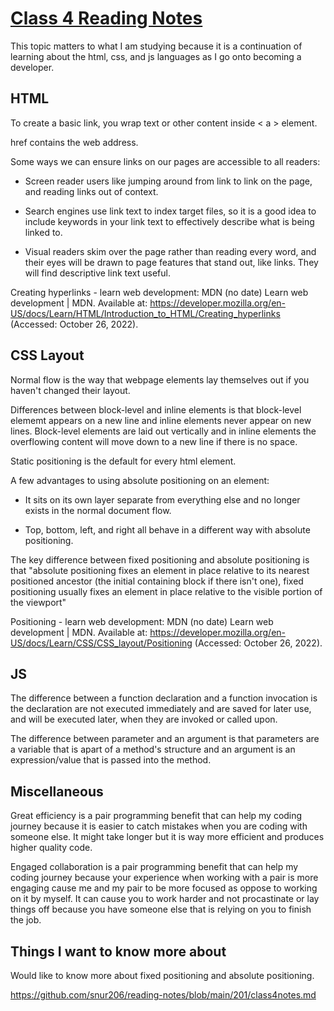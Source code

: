 # [Class 4 Reading Notes](https://github.com/snur206/reading-notes/blob/main/201/class4notes.md)

This topic matters to what I am studying because it is a continuation of learning about the html, css, and js languages as I go onto becoming a developer.

## HTML

To create a basic link, you wrap text or other content inside < a > element.

href contains the web address.

Some ways we can ensure links on our pages are accessible to all readers:

- Screen reader users like jumping around from link to link on the page, and reading links out of context.

- Search engines use link text to index target files, so it is a good idea to include keywords in your link text to effectively describe what is being linked to.

- Visual readers skim over the page rather than reading every word, and their eyes will be drawn to page features that stand out, like links. They will find descriptive link text useful.

Creating hyperlinks - learn web development: MDN (no date) Learn web development | MDN. Available at: https://developer.mozilla.org/en-US/docs/Learn/HTML/Introduction_to_HTML/Creating_hyperlinks (Accessed: October 26, 2022). 

## CSS Layout

Normal flow is the way that webpage elements lay themselves out if you haven't changed their layout.

Differences between block-level and inline elements is that block-level elememt appears on a new line and inline elements never appear on new lines. Block-level elements are laid out vertically and in inline elements the overflowing content will move down to a new line if there is no space. 

Static positioning is the default for every html element.

A few advantages to using absolute positioning on an element:

- It sits on its own layer separate from everything else and no longer exists in the normal document flow.

-  Top, bottom, left, and right all behave in a different way with absolute positioning. 

The key difference between fixed positioning and absolute positioning is that "absolute positioning fixes an element in place relative to its nearest positioned ancestor (the initial containing block if there isn't one), fixed positioning usually fixes an element in place relative to the visible portion of the viewport"

Positioning - learn web development: MDN (no date) Learn web development | MDN. Available at: https://developer.mozilla.org/en-US/docs/Learn/CSS/CSS_layout/Positioning (Accessed: October 26, 2022). 

## JS

The difference between a function declaration and a function invocation is the declaration are not executed immediately and are saved for later use, and will be executed later, when they are invoked or called upon.

The difference between parameter and an argument is that parameters are a variable that is apart of a method's structure and an argument is an expression/value that is passed into the method.

## Miscellaneous

Great efficiency is a pair programming benefit that can help my coding journey because it is easier to catch mistakes when you are coding with someone else. It might take longer but it is way more efficient and produces higher quality code. 

Engaged collaboration is a pair programming benefit that can help my coding journey because your experience when working with a pair is more engaging cause me and my pair to be more focused as oppose to working on it by myself. It can cause you to work harder and not procastinate or lay things off because you have someone else that is relying on you to finish the job.


## Things I want to know more about

Would like to know more about fixed positioning and absolute positioning. 


https://github.com/snur206/reading-notes/blob/main/201/class4notes.md
